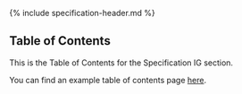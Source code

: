 {% include specification-header.md %}

<h2 class="no-number">Table of Contents</h2>

This is the Table of Contents for the Specification IG section.

You can find an example table of contents page [here](toc.html).